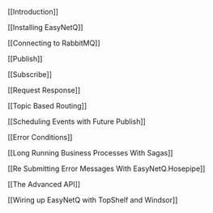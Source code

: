 [[Introduction]]

[[Installing EasyNetQ]]

[[Connecting to RabbitMQ]]

[[Publish]]

[[Subscribe]]

[[Request Response]]

[[Topic Based Routing]]

[[Scheduling Events with Future Publish]]

[[Error Conditions]]

[[Long Running Business Processes With Sagas]]

[[Re Submitting Error Messages With EasyNetQ.Hosepipe]]

[[The Advanced API]]

[[Wiring up EasyNetQ with TopShelf and Windsor]]

